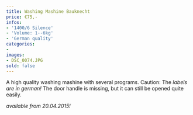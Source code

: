 ```yaml
---
title: Washing Mashine Bauknecht
price: €75,-
infos:
- '1400/6 Silence'
- 'Volume: 1--6kg'
- 'German quality'
categories:
-
images:
- DSC_0074.JPG
sold: false
---
```


A high quality washing mashine with several programs.
Caution: The *labels are in german!*
The door handle is missing, but it can still be opened quite easily.

*available from 20.04.2015!*
